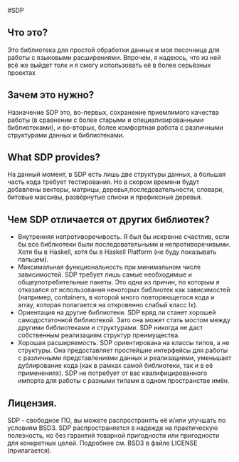 #SDP

Что это?
--------------------------------------------------------------------------------
Это библиотека для простой обработки данных и моя песочница для работы с
языковыми расширениями. Впрочем, я надеюсь, что из ней всё же выйдет толк и я
смогу использовать её в более серьёзных проектах

Зачем это нужно?
--------------------------------------------------------------------------------
Назначение SDP это, во-первых, сохранение приемлимого качества работы (в
сравнении с более старыми и специализированными библиотеками), и во-вторых,
более комфортная работа с различными структурами данных и библиотеками.

What SDP provides?
--------------------------------------------------------------------------------
На данный момент, в SDP есть лишь две структуры данных, а большая часть кода
требует тестирования. Но в скором времени будут добавлены векторы, матрицы,
деревья,последовательности, словари, битовые массивы, развёрнутые списки и
префиксные деревья.

Чем SDP отличается от других библиотек?
--------------------------------------------------------------------------------
* Внутренняя непротиворечивость. Я был бы искренне счастлив, если бы все
библиотеки были последовательными и непротиворечивыми. Хотя бы в Haskell, хотя
бы в Haskell Platform (не буду показывать пальцем).
* Максимальная функциональность при минимальном числе зависимостей. SDP требует
лишь самые необходимые и общеупотребительные пакеты. Это одна из причин, по
которым я отказался от использования некоторых библиотек как зависимостей
(например, containers, в которой много повторяющегося кода и array, которая
полагается на откровенно слабый класс Ix).
* Ориентация на другие библиотеки. SDP вряд ли станет хорошей самодостаточной
библиотекой. Зато она может стать мостом между другими библиотеками и
структурами. SDP никогда не даст собственным реализациям структур преимущества.
* Хорошая расширяемость. SDP ориентирована на классы типов, а не структуры.
Она предоставляет простейшие интерфейсы для работы с различными представлениями
данных и реализациями, уменьшает дублирование кода (как в рамках самой
библиотеки, так и в её применениях). SDP не потребует от вас квалифицированного
импорта для работы с разными типами в одном пространстве имён.

Лицензия.
--------------------------------------------------------------------------------
SDP - свободное ПО, вы можете распространять её и/или улучшать по условиям BSD3.
SDP распространяется в надежде на практическую полезность, но без гарантий
товарной пригодности или пригодности для конкретных целей. Подробнее см. BSD3 в
файле LICENSE (прилагается).

